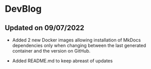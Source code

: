 # DevBlog

## Updated on 09/07/2022

 * Added 2 new Docker images allowing installation of MkDocs dependencies only when changing between the last generated container and the version on GitHub.

 * Added README.md to keep abreast of updates
